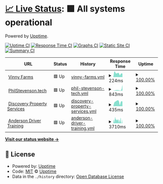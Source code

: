 # [📈 Live Status](https://philstevenson.github.io/upptime): <!--live status--> **🟩 All systems operational**

Powered by [Upptime](https://github.com/upptime/upptime).

[![Uptime CI](https://github.com/philstevenson/upptime/workflows/Uptime%20CI/badge.svg)](https://github.com/philstevenson/upptime/actions?query=workflow%3A%22Uptime+CI%22)
[![Response Time CI](https://github.com/philstevenson/upptime/workflows/Response%20Time%20CI/badge.svg)](https://github.com/philstevenson/upptime/actions?query=workflow%3A%22Response+Time+CI%22)
[![Graphs CI](https://github.com/philstevenson/upptime/workflows/Graphs%20CI/badge.svg)](https://github.com/philstevenson/upptime/actions?query=workflow%3A%22Graphs+CI%22)
[![Static Site CI](https://github.com/philstevenson/upptime/workflows/Static%20Site%20CI/badge.svg)](https://github.com/philstevenson/upptime/actions?query=workflow%3A%22Static+Site+CI%22)
[![Summary CI](https://github.com/philstevenson/upptime/workflows/Summary%20CI/badge.svg)](https://github.com/philstevenson/upptime/actions?query=workflow%3A%22Summary+CI%22)

<!--start: status pages-->
<!-- This summary is generated by Upptime (https://github.com/upptime/upptime) -->
<!-- Do not edit this manually, your changes will be overwritten -->
<!-- prettier-ignore -->
| URL | Status | History | Response Time | Uptime |
| --- | ------ | ------- | ------------- | ------ |
| <img alt="" src="https://icons.duckduckgo.com/ip3/vinnyfarms.com.ico" height="13"> [Vinny Farms](https://vinnyfarms.com) | 🟩 Up | [vinny-farms.yml](https://github.com/PhilStevenson/upptime/commits/HEAD/history/vinny-farms.yml) | <details><summary><img alt="Response time graph" src="./graphs/vinny-farms/response-time-week.png" height="20"> 224ms</summary><br><a href="https://philstevenson.github.io/upptime/history/vinny-farms"><img alt="Response time 311" src="https://img.shields.io/endpoint?url=https%3A%2F%2Fraw.githubusercontent.com%2FPhilStevenson%2Fupptime%2FHEAD%2Fapi%2Fvinny-farms%2Fresponse-time.json"></a><br><a href="https://philstevenson.github.io/upptime/history/vinny-farms"><img alt="24-hour response time 72" src="https://img.shields.io/endpoint?url=https%3A%2F%2Fraw.githubusercontent.com%2FPhilStevenson%2Fupptime%2FHEAD%2Fapi%2Fvinny-farms%2Fresponse-time-day.json"></a><br><a href="https://philstevenson.github.io/upptime/history/vinny-farms"><img alt="7-day response time 224" src="https://img.shields.io/endpoint?url=https%3A%2F%2Fraw.githubusercontent.com%2FPhilStevenson%2Fupptime%2FHEAD%2Fapi%2Fvinny-farms%2Fresponse-time-week.json"></a><br><a href="https://philstevenson.github.io/upptime/history/vinny-farms"><img alt="30-day response time 190" src="https://img.shields.io/endpoint?url=https%3A%2F%2Fraw.githubusercontent.com%2FPhilStevenson%2Fupptime%2FHEAD%2Fapi%2Fvinny-farms%2Fresponse-time-month.json"></a><br><a href="https://philstevenson.github.io/upptime/history/vinny-farms"><img alt="1-year response time 315" src="https://img.shields.io/endpoint?url=https%3A%2F%2Fraw.githubusercontent.com%2FPhilStevenson%2Fupptime%2FHEAD%2Fapi%2Fvinny-farms%2Fresponse-time-year.json"></a></details> | <details><summary><a href="https://philstevenson.github.io/upptime/history/vinny-farms">100.00%</a></summary><a href="https://philstevenson.github.io/upptime/history/vinny-farms"><img alt="All-time uptime 99.97%" src="https://img.shields.io/endpoint?url=https%3A%2F%2Fraw.githubusercontent.com%2FPhilStevenson%2Fupptime%2FHEAD%2Fapi%2Fvinny-farms%2Fuptime.json"></a><br><a href="https://philstevenson.github.io/upptime/history/vinny-farms"><img alt="24-hour uptime 100.00%" src="https://img.shields.io/endpoint?url=https%3A%2F%2Fraw.githubusercontent.com%2FPhilStevenson%2Fupptime%2FHEAD%2Fapi%2Fvinny-farms%2Fuptime-day.json"></a><br><a href="https://philstevenson.github.io/upptime/history/vinny-farms"><img alt="7-day uptime 100.00%" src="https://img.shields.io/endpoint?url=https%3A%2F%2Fraw.githubusercontent.com%2FPhilStevenson%2Fupptime%2FHEAD%2Fapi%2Fvinny-farms%2Fuptime-week.json"></a><br><a href="https://philstevenson.github.io/upptime/history/vinny-farms"><img alt="30-day uptime 100.00%" src="https://img.shields.io/endpoint?url=https%3A%2F%2Fraw.githubusercontent.com%2FPhilStevenson%2Fupptime%2FHEAD%2Fapi%2Fvinny-farms%2Fuptime-month.json"></a><br><a href="https://philstevenson.github.io/upptime/history/vinny-farms"><img alt="1-year uptime 99.97%" src="https://img.shields.io/endpoint?url=https%3A%2F%2Fraw.githubusercontent.com%2FPhilStevenson%2Fupptime%2FHEAD%2Fapi%2Fvinny-farms%2Fuptime-year.json"></a></details>
| <img alt="" src="https://icons.duckduckgo.com/ip3/philstevenson.tech.ico" height="13"> [PhilStevenson.tech](https://philstevenson.tech) | 🟩 Up | [phil-stevenson-tech.yml](https://github.com/PhilStevenson/upptime/commits/HEAD/history/phil-stevenson-tech.yml) | <details><summary><img alt="Response time graph" src="./graphs/phil-stevenson-tech/response-time-week.png" height="20"> 843ms</summary><br><a href="https://philstevenson.github.io/upptime/history/phil-stevenson-tech"><img alt="Response time 460" src="https://img.shields.io/endpoint?url=https%3A%2F%2Fraw.githubusercontent.com%2FPhilStevenson%2Fupptime%2FHEAD%2Fapi%2Fphil-stevenson-tech%2Fresponse-time.json"></a><br><a href="https://philstevenson.github.io/upptime/history/phil-stevenson-tech"><img alt="24-hour response time 140" src="https://img.shields.io/endpoint?url=https%3A%2F%2Fraw.githubusercontent.com%2FPhilStevenson%2Fupptime%2FHEAD%2Fapi%2Fphil-stevenson-tech%2Fresponse-time-day.json"></a><br><a href="https://philstevenson.github.io/upptime/history/phil-stevenson-tech"><img alt="7-day response time 843" src="https://img.shields.io/endpoint?url=https%3A%2F%2Fraw.githubusercontent.com%2FPhilStevenson%2Fupptime%2FHEAD%2Fapi%2Fphil-stevenson-tech%2Fresponse-time-week.json"></a><br><a href="https://philstevenson.github.io/upptime/history/phil-stevenson-tech"><img alt="30-day response time 420" src="https://img.shields.io/endpoint?url=https%3A%2F%2Fraw.githubusercontent.com%2FPhilStevenson%2Fupptime%2FHEAD%2Fapi%2Fphil-stevenson-tech%2Fresponse-time-month.json"></a><br><a href="https://philstevenson.github.io/upptime/history/phil-stevenson-tech"><img alt="1-year response time 485" src="https://img.shields.io/endpoint?url=https%3A%2F%2Fraw.githubusercontent.com%2FPhilStevenson%2Fupptime%2FHEAD%2Fapi%2Fphil-stevenson-tech%2Fresponse-time-year.json"></a></details> | <details><summary><a href="https://philstevenson.github.io/upptime/history/phil-stevenson-tech">100.00%</a></summary><a href="https://philstevenson.github.io/upptime/history/phil-stevenson-tech"><img alt="All-time uptime 99.99%" src="https://img.shields.io/endpoint?url=https%3A%2F%2Fraw.githubusercontent.com%2FPhilStevenson%2Fupptime%2FHEAD%2Fapi%2Fphil-stevenson-tech%2Fuptime.json"></a><br><a href="https://philstevenson.github.io/upptime/history/phil-stevenson-tech"><img alt="24-hour uptime 100.00%" src="https://img.shields.io/endpoint?url=https%3A%2F%2Fraw.githubusercontent.com%2FPhilStevenson%2Fupptime%2FHEAD%2Fapi%2Fphil-stevenson-tech%2Fuptime-day.json"></a><br><a href="https://philstevenson.github.io/upptime/history/phil-stevenson-tech"><img alt="7-day uptime 100.00%" src="https://img.shields.io/endpoint?url=https%3A%2F%2Fraw.githubusercontent.com%2FPhilStevenson%2Fupptime%2FHEAD%2Fapi%2Fphil-stevenson-tech%2Fuptime-week.json"></a><br><a href="https://philstevenson.github.io/upptime/history/phil-stevenson-tech"><img alt="30-day uptime 100.00%" src="https://img.shields.io/endpoint?url=https%3A%2F%2Fraw.githubusercontent.com%2FPhilStevenson%2Fupptime%2FHEAD%2Fapi%2Fphil-stevenson-tech%2Fuptime-month.json"></a><br><a href="https://philstevenson.github.io/upptime/history/phil-stevenson-tech"><img alt="1-year uptime 99.99%" src="https://img.shields.io/endpoint?url=https%3A%2F%2Fraw.githubusercontent.com%2FPhilStevenson%2Fupptime%2FHEAD%2Fapi%2Fphil-stevenson-tech%2Fuptime-year.json"></a></details>
| <img alt="" src="https://icons.duckduckgo.com/ip3/discoverypropertyservices.co.uk.ico" height="13"> [Discovery Property Services](https://discoverypropertyservices.co.uk) | 🟩 Up | [discovery-property-services.yml](https://github.com/PhilStevenson/upptime/commits/HEAD/history/discovery-property-services.yml) | <details><summary><img alt="Response time graph" src="./graphs/discovery-property-services/response-time-week.png" height="20"> 435ms</summary><br><a href="https://philstevenson.github.io/upptime/history/discovery-property-services"><img alt="Response time 420" src="https://img.shields.io/endpoint?url=https%3A%2F%2Fraw.githubusercontent.com%2FPhilStevenson%2Fupptime%2FHEAD%2Fapi%2Fdiscovery-property-services%2Fresponse-time.json"></a><br><a href="https://philstevenson.github.io/upptime/history/discovery-property-services"><img alt="24-hour response time 391" src="https://img.shields.io/endpoint?url=https%3A%2F%2Fraw.githubusercontent.com%2FPhilStevenson%2Fupptime%2FHEAD%2Fapi%2Fdiscovery-property-services%2Fresponse-time-day.json"></a><br><a href="https://philstevenson.github.io/upptime/history/discovery-property-services"><img alt="7-day response time 435" src="https://img.shields.io/endpoint?url=https%3A%2F%2Fraw.githubusercontent.com%2FPhilStevenson%2Fupptime%2FHEAD%2Fapi%2Fdiscovery-property-services%2Fresponse-time-week.json"></a><br><a href="https://philstevenson.github.io/upptime/history/discovery-property-services"><img alt="30-day response time 394" src="https://img.shields.io/endpoint?url=https%3A%2F%2Fraw.githubusercontent.com%2FPhilStevenson%2Fupptime%2FHEAD%2Fapi%2Fdiscovery-property-services%2Fresponse-time-month.json"></a><br><a href="https://philstevenson.github.io/upptime/history/discovery-property-services"><img alt="1-year response time 435" src="https://img.shields.io/endpoint?url=https%3A%2F%2Fraw.githubusercontent.com%2FPhilStevenson%2Fupptime%2FHEAD%2Fapi%2Fdiscovery-property-services%2Fresponse-time-year.json"></a></details> | <details><summary><a href="https://philstevenson.github.io/upptime/history/discovery-property-services">100.00%</a></summary><a href="https://philstevenson.github.io/upptime/history/discovery-property-services"><img alt="All-time uptime 100.00%" src="https://img.shields.io/endpoint?url=https%3A%2F%2Fraw.githubusercontent.com%2FPhilStevenson%2Fupptime%2FHEAD%2Fapi%2Fdiscovery-property-services%2Fuptime.json"></a><br><a href="https://philstevenson.github.io/upptime/history/discovery-property-services"><img alt="24-hour uptime 100.00%" src="https://img.shields.io/endpoint?url=https%3A%2F%2Fraw.githubusercontent.com%2FPhilStevenson%2Fupptime%2FHEAD%2Fapi%2Fdiscovery-property-services%2Fuptime-day.json"></a><br><a href="https://philstevenson.github.io/upptime/history/discovery-property-services"><img alt="7-day uptime 100.00%" src="https://img.shields.io/endpoint?url=https%3A%2F%2Fraw.githubusercontent.com%2FPhilStevenson%2Fupptime%2FHEAD%2Fapi%2Fdiscovery-property-services%2Fuptime-week.json"></a><br><a href="https://philstevenson.github.io/upptime/history/discovery-property-services"><img alt="30-day uptime 100.00%" src="https://img.shields.io/endpoint?url=https%3A%2F%2Fraw.githubusercontent.com%2FPhilStevenson%2Fupptime%2FHEAD%2Fapi%2Fdiscovery-property-services%2Fuptime-month.json"></a><br><a href="https://philstevenson.github.io/upptime/history/discovery-property-services"><img alt="1-year uptime 100.00%" src="https://img.shields.io/endpoint?url=https%3A%2F%2Fraw.githubusercontent.com%2FPhilStevenson%2Fupptime%2FHEAD%2Fapi%2Fdiscovery-property-services%2Fuptime-year.json"></a></details>
| <img alt="" src="https://icons.duckduckgo.com/ip3/www.andersondrivertraining.co.uk.ico" height="13"> [Anderson Driver Training](https://www.andersondrivertraining.co.uk) | 🟩 Up | [anderson-driver-training.yml](https://github.com/PhilStevenson/upptime/commits/HEAD/history/anderson-driver-training.yml) | <details><summary><img alt="Response time graph" src="./graphs/anderson-driver-training/response-time-week.png" height="20"> 3710ms</summary><br><a href="https://philstevenson.github.io/upptime/history/anderson-driver-training"><img alt="Response time 2262" src="https://img.shields.io/endpoint?url=https%3A%2F%2Fraw.githubusercontent.com%2FPhilStevenson%2Fupptime%2FHEAD%2Fapi%2Fanderson-driver-training%2Fresponse-time.json"></a><br><a href="https://philstevenson.github.io/upptime/history/anderson-driver-training"><img alt="24-hour response time 3840" src="https://img.shields.io/endpoint?url=https%3A%2F%2Fraw.githubusercontent.com%2FPhilStevenson%2Fupptime%2FHEAD%2Fapi%2Fanderson-driver-training%2Fresponse-time-day.json"></a><br><a href="https://philstevenson.github.io/upptime/history/anderson-driver-training"><img alt="7-day response time 3710" src="https://img.shields.io/endpoint?url=https%3A%2F%2Fraw.githubusercontent.com%2FPhilStevenson%2Fupptime%2FHEAD%2Fapi%2Fanderson-driver-training%2Fresponse-time-week.json"></a><br><a href="https://philstevenson.github.io/upptime/history/anderson-driver-training"><img alt="30-day response time 3887" src="https://img.shields.io/endpoint?url=https%3A%2F%2Fraw.githubusercontent.com%2FPhilStevenson%2Fupptime%2FHEAD%2Fapi%2Fanderson-driver-training%2Fresponse-time-month.json"></a><br><a href="https://philstevenson.github.io/upptime/history/anderson-driver-training"><img alt="1-year response time 2464" src="https://img.shields.io/endpoint?url=https%3A%2F%2Fraw.githubusercontent.com%2FPhilStevenson%2Fupptime%2FHEAD%2Fapi%2Fanderson-driver-training%2Fresponse-time-year.json"></a></details> | <details><summary><a href="https://philstevenson.github.io/upptime/history/anderson-driver-training">100.00%</a></summary><a href="https://philstevenson.github.io/upptime/history/anderson-driver-training"><img alt="All-time uptime 99.93%" src="https://img.shields.io/endpoint?url=https%3A%2F%2Fraw.githubusercontent.com%2FPhilStevenson%2Fupptime%2FHEAD%2Fapi%2Fanderson-driver-training%2Fuptime.json"></a><br><a href="https://philstevenson.github.io/upptime/history/anderson-driver-training"><img alt="24-hour uptime 100.00%" src="https://img.shields.io/endpoint?url=https%3A%2F%2Fraw.githubusercontent.com%2FPhilStevenson%2Fupptime%2FHEAD%2Fapi%2Fanderson-driver-training%2Fuptime-day.json"></a><br><a href="https://philstevenson.github.io/upptime/history/anderson-driver-training"><img alt="7-day uptime 100.00%" src="https://img.shields.io/endpoint?url=https%3A%2F%2Fraw.githubusercontent.com%2FPhilStevenson%2Fupptime%2FHEAD%2Fapi%2Fanderson-driver-training%2Fuptime-week.json"></a><br><a href="https://philstevenson.github.io/upptime/history/anderson-driver-training"><img alt="30-day uptime 99.91%" src="https://img.shields.io/endpoint?url=https%3A%2F%2Fraw.githubusercontent.com%2FPhilStevenson%2Fupptime%2FHEAD%2Fapi%2Fanderson-driver-training%2Fuptime-month.json"></a><br><a href="https://philstevenson.github.io/upptime/history/anderson-driver-training"><img alt="1-year uptime 99.93%" src="https://img.shields.io/endpoint?url=https%3A%2F%2Fraw.githubusercontent.com%2FPhilStevenson%2Fupptime%2FHEAD%2Fapi%2Fanderson-driver-training%2Fuptime-year.json"></a></details>

<!--end: status pages-->

[**Visit our status website →**](https://philstevenson.github.io/upptime)

## 📄 License

- Powered by: [Upptime](https://github.com/upptime/upptime)
- Code: [MIT](./LICENSE) © [Upptime](https://upptime.js.org)
- Data in the `./history` directory: [Open Database License](https://opendatacommons.org/licenses/odbl/1-0/)
